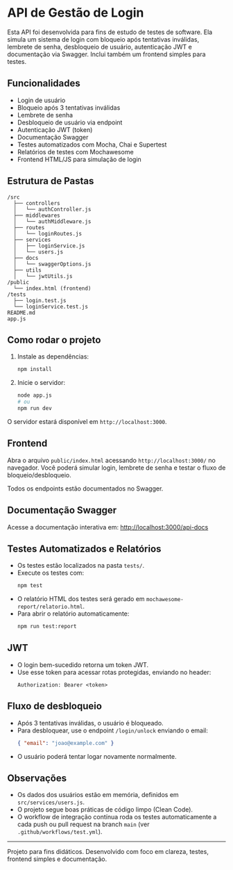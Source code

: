 # API de Gestão de Login

Esta API foi desenvolvida para fins de estudo de testes de software. Ela simula um sistema de login com bloqueio após tentativas inválidas, lembrete de senha, desbloqueio de usuário, autenticação JWT e documentação via Swagger. Inclui também um frontend simples para testes.

## Funcionalidades
- Login de usuário
- Bloqueio após 3 tentativas inválidas
- Lembrete de senha
- Desbloqueio de usuário via endpoint
- Autenticação JWT (token)
- Documentação Swagger
- Testes automatizados com Mocha, Chai e Supertest
- Relatórios de testes com Mochawesome
- Frontend HTML/JS para simulação de login

## Estrutura de Pastas
```
/src
  ├── controllers
  │   └── authController.js
  ├── middlewares
  │   └── authMiddleware.js
  ├── routes
  │   └── loginRoutes.js
  ├── services
  │   ├── loginService.js
  │   └── users.js
  ├── docs
  │   └── swaggerOptions.js
  ├── utils
  │   └── jwtUtils.js
/public
  └── index.html (frontend)
/tests
  ├── login.test.js
  └── loginService.test.js
README.md
app.js
```

## Como rodar o projeto

1. Instale as dependências:
   ```bash
   npm install
   ```
2. Inicie o servidor:
   ```bash
   node app.js
   # ou
   npm run dev
   ```

O servidor estará disponível em `http://localhost:3000`.

## Frontend
Abra o arquivo `public/index.html` acessando `http://localhost:3000/` no navegador. Você poderá simular login, lembrete de senha e testar o fluxo de bloqueio/desbloqueio.


Todos os endpoints estão documentados no Swagger.

## Documentação Swagger
Acesse a documentação interativa em: [http://localhost:3000/api-docs](http://localhost:3000/api-docs)

## Testes Automatizados e Relatórios

- Os testes estão localizados na pasta `tests/`.
- Execute os testes com:
  ```bash
  npm test
  ```
- O relatório HTML dos testes será gerado em `mochawesome-report/relatorio.html`.
- Para abrir o relatório automaticamente:
  ```bash
  npm run test:report
  ```

## JWT
- O login bem-sucedido retorna um token JWT.
- Use esse token para acessar rotas protegidas, enviando no header:
  ```
  Authorization: Bearer <token>
  ```

## Fluxo de desbloqueio
- Após 3 tentativas inválidas, o usuário é bloqueado.
- Para desbloquear, use o endpoint `/login/unlock` enviando o email:
  ```json
  { "email": "joao@example.com" }
  ```
- O usuário poderá tentar logar novamente normalmente.

## Observações
- Os dados dos usuários estão em memória, definidos em `src/services/users.js`.
- O projeto segue boas práticas de código limpo (Clean Code).
- O workflow de integração contínua roda os testes automaticamente a cada push ou pull request na branch `main` (ver `.github/workflows/test.yml`).

---

Projeto para fins didáticos. Desenvolvido com foco em clareza, testes, frontend simples e documentação. 